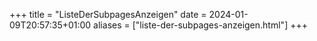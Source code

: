 +++
title = "ListeDerSubpagesAnzeigen"
date = 2024-01-09T20:57:35+01:00
aliases = ["liste-der-subpages-anzeigen.html"]
+++
